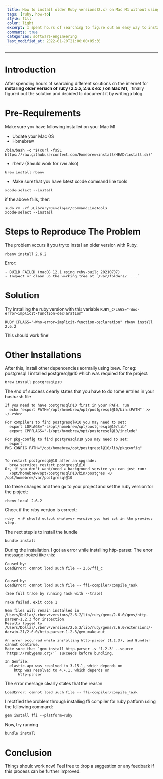 ```yaml
---
 title: How to install older Ruby versions(2.x) on Mac M1 without using arch x86_64
 tags: [ruby, how-to]
 style: fill
 color: light
 excerpt: I spent hours of searching to figure out an easy way to install older versions of ruby on mac m1
 comments: true
 categories: software-engineering
 last_modified_at: 2022-01-20T21:00:00+05:30
---
```


<hr>

# Introduction
After spending hours of searching different solutions on the internet for **installing older version of ruby (2.5.x, 
2.6.x etc ) on Mac M1**, I finally figured out the solution and decided to document it by writing a blog.


# Pre-Requirements
Make sure you have following installed on your Mac M1
- Update your Mac OS
- Homebrew
```
/bin/bash -c "$(curl -fsSL https://raw.githubusercontent.com/Homebrew/install/HEAD/install.sh)"
```
- rbenv (Should work for rvm also)
```
brew install rbenv
```

- Make sure that you have latest xcode command line tools
```
xcode-select --install
```
if the above fails, then:
```
sudo rm -rf /Library/Developer/CommandLineTools
xcode-select --install
```


# Steps to Reproduce The Problem
The problem occurs if you try to install an older version with Ruby.

```
rbenv install 2.6.2
```

Error:
```
- BUILD FAILED (macOS 12.1 using ruby-build 20210707)
- Inspect or clean up the working tree at `/var/folders/.....`
```

# Solution

Try installing the ruby version with this variable `RUBY_CFLAGS="-Wno-error=implicit-function-declaration"`


```
RUBY_CFLAGS="-Wno-error=implicit-function-declaration" rbenv install 2.6.2
```

This should work fine!

# Other Installations

After this, install other dependencies normally using brew. For eg: postgresql
I installed postgresql@10 which was required for the project. 

```
brew install postgresql@10
```

The end of success clearly states that you have to do some entries in your bash/zsh file

```
If you need to have postgresql@10 first in your PATH, run:
  echo 'export PATH="/opt/homebrew/opt/postgresql@10/bin:$PATH"' >> ~/.zshrc

For compilers to find postgresql@10 you may need to set:
  export LDFLAGS="-L/opt/homebrew/opt/postgresql@10/lib"
  export CPPFLAGS="-I/opt/homebrew/opt/postgresql@10/include"

For pkg-config to find postgresql@10 you may need to set:
  export PKG_CONFIG_PATH="/opt/homebrew/opt/postgresql@10/lib/pkgconfig"


To restart postgresql@10 after an upgrade:
  brew services restart postgresql@10
Or, if you don't want/need a background service you can just run:
  /opt/homebrew/opt/postgresql@10/bin/postgres -D /opt/homebrew/var/postgresql@10
```

Do these changes and then go to your project and set the ruby version for the project:

```
rbenv local 2.6.2
```
Check if the ruby version is correct:
```
ruby -v # should output whatever version you had set in the previous step.
```

The next step is to install the bundle

```
bundle install
```

During the installation, I got an error while installing http-parser. The error message looked
like this:

```
Caused by:
LoadError: cannot load such file -- 2.6/ffi_c


Caused by:
LoadError: cannot load such file -- ffi-compiler/compile_task

(See full trace by running task with --trace)

rake failed, exit code 1

Gem files will remain installed in /Users/Dollar/.rbenv/versions/2.6.2/lib/ruby/gems/2.6.0/gems/http-parser-1.2.3 for inspection.
Results logged to /Users/Dollar/.rbenv/versions/2.6.2/lib/ruby/gems/2.6.0/extensions/-darwin-21/2.6.0/http-parser-1.2.3/gem_make.out

An error occurred while installing http-parser (1.2.3), and Bundler cannot continue.
Make sure that `gem install http-parser -v '1.2.3' --source 'https://rubygems.org/'` succeeds before bundling.

In Gemfile:
  elastic-apm was resolved to 3.15.1, which depends on
    http was resolved to 4.4.1, which depends on
      http-parser
```

The error message clearly states that the reason
```
LoadError: cannot load such file -- ffi-compiler/compile_task
```

I rectified the problem through installing ffi compiler for ruby platform using the following 
command:

```
gem install ffi --platform=ruby
```

Now, try running

```
bundle install
```

# Conclusion
Things should work now! Feel free to drop a suggestion or any feedback if this process 
can be further improved. 

